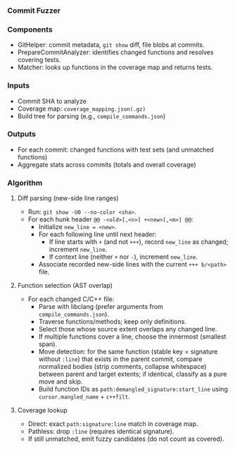 ### Commit Fuzzer

### Components
- GitHelper: commit metadata, `git show` diff, file blobs at commits.
- PrepareCommitAnalyzer: identifies changed functions and resolves covering tests.
- Matcher: looks up functions in the coverage map and returns tests.

### Inputs
- Commit SHA to analyze
- Coverage map: `coverage_mapping.json(.gz)`
- Build tree for parsing (e.g., `compile_commands.json`)

### Outputs
- For each commit: changed functions with test sets (and unmatched functions)
- Aggregate stats across commits (totals and overall coverage)

### Algorithm
1) Diff parsing (new-side line ranges)
   - Run: `git show -U0 --no-color <sha>`.
   - For each hunk header `@@ -<old>[,<n>] +<new>[,<m>] @@`:
     - Initialize `new_line = <new>`.
     - For each following line until next header:
       - If line starts with `+` (and not `+++`), record `new_line` as changed; increment `new_line`.
       - If context line (neither `+` nor `-`), increment `new_line`.
     - Associate recorded new-side lines with the current `+++ b/<path>` file.

2) Function selection (AST overlap)
   - For each changed C/C++ file:
     - Parse with libclang (prefer arguments from `compile_commands.json`).
     - Traverse functions/methods; keep only definitions.
     - Select those whose source extent overlaps any changed line.
     - If multiple functions cover a line, choose the innermost (smallest span).
     - Move detection: for the same function (stable key = signature without `:line`) that exists in the parent commit, compare normalized bodies (strip comments, collapse whitespace) between parent and target extents; if identical, classify as a pure move and skip.
     - Build function IDs as `path:demangled_signature:start_line` using `cursor.mangled_name` + `c++filt`.

3) Coverage lookup
   - Direct: exact `path:signature:line` match in coverage map.
   - Pathless: drop `:line` (requires identical signature).
   - If still unmatched, emit fuzzy candidates (do not count as covered).
